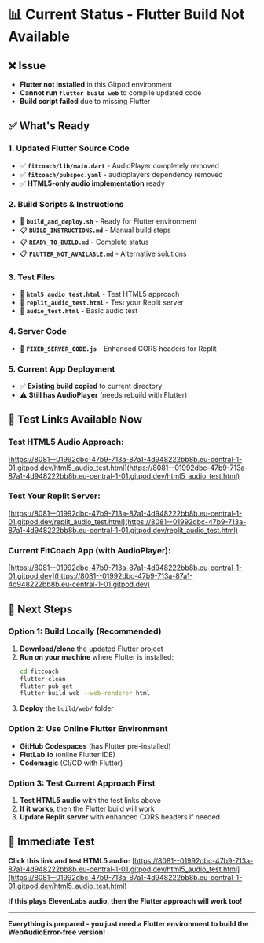 # 📊 Current Status - Flutter Build Not Available

## ❌ Issue
- **Flutter not installed** in this Gitpod environment
- **Cannot run `flutter build web`** to compile updated code
- **Build script failed** due to missing Flutter

## ✅ What's Ready

### 1. Updated Flutter Source Code
- ✅ **`fitcoach/lib/main.dart`** - AudioPlayer completely removed
- ✅ **`fitcoach/pubspec.yaml`** - audioplayers dependency removed
- ✅ **HTML5-only audio implementation** ready

### 2. Build Scripts & Instructions
- 📜 **`build_and_deploy.sh`** - Ready for Flutter environment
- 📋 **`BUILD_INSTRUCTIONS.md`** - Manual build steps
- 📋 **`READY_TO_BUILD.md`** - Complete status
- 📋 **`FLUTTER_NOT_AVAILABLE.md`** - Alternative solutions

### 3. Test Files
- 🧪 **`html5_audio_test.html`** - Test HTML5 approach
- 🧪 **`replit_audio_test.html`** - Test your Replit server
- 🧪 **`audio_test.html`** - Basic audio test

### 4. Server Code
- 🔧 **`FIXED_SERVER_CODE.js`** - Enhanced CORS headers for Replit

### 5. Current App Deployment
- ✅ **Existing build copied** to current directory
- ⚠️ **Still has AudioPlayer** (needs rebuild with Flutter)

## 🧪 Test Links Available Now

### Test HTML5 Audio Approach:
[https://8081--01992dbc-47b9-713a-87a1-4d948222bb8b.eu-central-1-01.gitpod.dev/html5_audio_test.html](https://8081--01992dbc-47b9-713a-87a1-4d948222bb8b.eu-central-1-01.gitpod.dev/html5_audio_test.html)

### Test Your Replit Server:
[https://8081--01992dbc-47b9-713a-87a1-4d948222bb8b.eu-central-1-01.gitpod.dev/replit_audio_test.html](https://8081--01992dbc-47b9-713a-87a1-4d948222bb8b.eu-central-1-01.gitpod.dev/replit_audio_test.html)

### Current FitCoach App (with AudioPlayer):
[https://8081--01992dbc-47b9-713a-87a1-4d948222bb8b.eu-central-1-01.gitpod.dev](https://8081--01992dbc-47b9-713a-87a1-4d948222bb8b.eu-central-1-01.gitpod.dev)

## 🎯 Next Steps

### Option 1: Build Locally (Recommended)
1. **Download/clone** the updated Flutter project
2. **Run on your machine** where Flutter is installed:
   ```bash
   cd fitcoach
   flutter clean
   flutter pub get
   flutter build web --web-renderer html
   ```
3. **Deploy** the `build/web/` folder

### Option 2: Use Online Flutter Environment
- **GitHub Codespaces** (has Flutter pre-installed)
- **FlutLab.io** (online Flutter IDE)
- **Codemagic** (CI/CD with Flutter)

### Option 3: Test Current Approach First
1. **Test HTML5 audio** with the test links above
2. **If it works**, then the Flutter build will work
3. **Update Replit server** with enhanced CORS headers if needed

## 🔧 Immediate Test

**Click this link and test HTML5 audio:**
[https://8081--01992dbc-47b9-713a-87a1-4d948222bb8b.eu-central-1-01.gitpod.dev/html5_audio_test.html](https://8081--01992dbc-47b9-713a-87a1-4d948222bb8b.eu-central-1-01.gitpod.dev/html5_audio_test.html)

**If this plays ElevenLabs audio, then the Flutter approach will work too!**

---

**Everything is prepared - you just need a Flutter environment to build the WebAudioError-free version!**